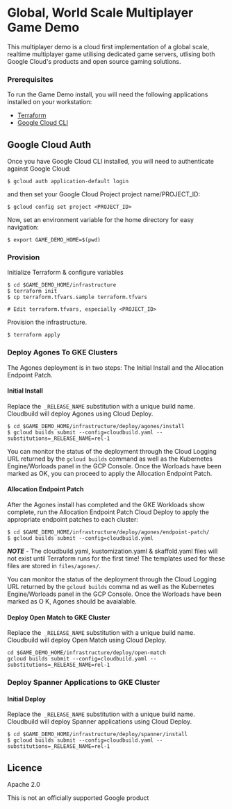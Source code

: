 # Global, World Scale Multiplayer Game Demo

This multiplayer demo is a cloud first implementation of a global scale, realtime multiplayer game utilising
dedicated game servers, utlising both Google Cloud's products and open source gaming solutions.

### Prerequisites

To run the Game Demo install, you will need the following applications installed on your workstation:

* [Terraform](https://developer.hashicorp.com/terraform/tutorials/aws-get-started/install-cli)
* [Google Cloud CLI](https://cloud.google.com/sdk/docs/install)

## Google Cloud Auth

Once you have Google Cloud CLI installed, you will need to authenticate against Google Cloud:

```shell
$ gcloud auth application-default login
```

and then set your Google Cloud Project project name/PROJECT_ID:

```shell
$ gcloud config set project <PROJECT_ID>
```

Now, set an environment variable for the home directory for easy navigation:

```shell
$ export GAME_DEMO_HOME=$(pwd)
```

### Provision

Initialize Terraform  & configure variables

```shell
$ cd $GAME_DEMO_HOME/infrastructure
$ terraform init
$ cp terraform.tfvars.sample terraform.tfvars

# Edit terraform.tfvars, especially <PROJECT_ID>
```

Provision the infrastructure.

```shell
$ terraform apply
```

### Deploy Agones To GKE Clusters

The Agones deployment is in two steps: The Initial Install and the Allocation Endpoint Patch.

#### Initial Install
Replace the` _RELEASE_NAME` substitution with a unique build name. Cloudbuild will deploy Agones using Cloud Deploy.

```shell
$ cd $GAME_DEMO_HOME/infrastructure/deploy/agones/install
$ gcloud builds submit --config=cloudbuild.yaml --substitutions=_RELEASE_NAME=rel-1
```

You can monitor the status of the deployment through the Cloud Logging URL returned by the `gcloud builds` command as well as the Kubernetes Engine/Worloads panel in the GCP Console. Once the Worloads have been marked as OK, you can proceed to apply the Allocation Endpoint Patch.

#### Allocation Endpoint Patch
After the Agones install has completed and the GKE Workloads show complete, run the Allocation Endpoint Patch Cloud Deploy to apply the appropriate endpoint patches to each cluster:

```shell
$ cd $GAME_DEMO_HOME/infrastructure/deploy/agones/endpoint-patch/
$ gcloud builds submit --config=cloudbuild.yaml
```

***NOTE*** - The cloudbuild.yaml, kustomization.yaml & skaffold.yaml files will not exist until Terraform runs for the first time! The templates used for these files are stored in `files/agones/`.

You can monitor the status of the deployment through the Cloud Logging URL returned by the `gcloud builds` comma
nd as well as the Kubernetes Engine/Worloads panel in the GCP Console. Once the Worloads have been marked as O
K, Agones should be avaialable.

#### Deploy Open Match to GKE Cluster

Replace the` _RELEASE_NAME` substitution with a unique build name. Cloudbuild will deploy Open Match using Cloud Deploy.

```shell
cd $GAME_DEMO_HOME/infrastructure/deploy/open-match
gcloud builds submit --config=cloudbuild.yaml --substitutions=_RELEASE_NAME=rel-1
```

### Deploy Spanner Applications to GKE Cluster

#### Initial Deploy
Replace the` _RELEASE_NAME` substitution with a unique build name. Cloudbuild will deploy Spanner applications using Cloud Deploy.

```shell
$ cd $GAME_DEMO_HOME/infrastructure/deploy/spanner/install
$ gcloud builds submit --config=cloudbuild.yaml --substitutions=_RELEASE_NAME=rel-1
```

## Licence

Apache 2.0

This is not an officially supported Google product
